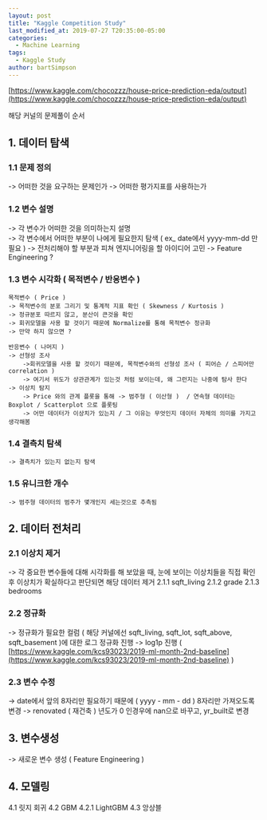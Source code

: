 ```yaml
---
layout: post
title: "Kaggle Competition Study"
last_modified_at: 2019-07-27 T20:35:00-05:00
categories:
  - Machine Learning
tags:
  - Kaggle Study
author: bartSimpson
---
```


[https://www.kaggle.com/chocozzz/house-price-prediction-eda/output](https://www.kaggle.com/chocozzz/house-price-prediction-eda/output)

해당 커널의 문제풀이 순서
<!--more-->

## 1. 데이터 탐색
### 1.1 문제 정의
-> 어떠한 것을 요구하는 문제인가
-> 어떠한 평가지표를 사용하는가

### 1.2 변수 설명
-> 각 변수가 어떠한 것을 의미하는지 설명  
-> 각 변수에서 어떠한 부분이 나에게 필요한지 탐색 ( ex_ date에서 yyyy-mm-dd 만 필요 )
-> 전처리해야 할 부분과 피쳐 엔지니어링을 할 아이디어 고민
	-> Feature Engineering ?

### 1.3 변수 시각화 ( 목적변수 / 반응변수 )
	목적변수 ( Price )
	-> 목적변수의 분포 그리기 및 통계적 지표 확인 ( Skewness / Kurtosis )
	-> 정규분포 따르지 않고, 분산이 큰것을 확인
	-> 회귀모델을 사용 할 것이기 때문에 Normalize를 통해 목적변수 정규화
	-> 만약 하지 않으면 ?

	반응변수 ( 나머지 )
	-> 선형성 조사  
		->회귀모델을 사용 할 것이기 때문에, 목적변수와의 선형성 조사 ( 피어슨 / 스피어만 correlation )
		-> 여기서 위도가 상관관계가 있는것 처럼 보이는데, 왜 그런지는 나중에 탐사 한다
	-> 이상치 탐지
		-> Price 와의 관계 플롯을 통해 -> 범주형 ( 이산형 )  / 연속형 데이터는 Boxplot / Scatterplot 으로 플롯팅
		-> 어떤 데이터가 이상치가 있는지 / 그 이유는 무엇인지 데이터 자체의 의미를 가지고 생각해봄

### 1.4 결측치 탐색
	-> 결측치가 있는지 없는지 탐색

### 1.5 유니크한 개수
	-> 범주형 데이터의 범주가 몇개인지 세는것으로 추측됨


## 2. 데이터 전처리
### 2.1 이상치 제거
-> 각 중요한 변수들에 대해 시각화를 해 보았을 때, 눈에 보이는 이상치들을 직접 확인 후 이상치가 확실하다고 판단되면 해당 데이터 제거
	2.1.1 sqft_living
	2.1.2 grade
	2.1.3 bedrooms

### 2.2 정규화
-> 정규화가 필요한 컬럼 ( 해당 커널에선 sqft_living, sqft_lot, sqft_above, sqft_basement )에 대한 로그 정규화 진행
-> log1p 진행 ( [https://www.kaggle.com/kcs93023/2019-ml-month-2nd-baseline](https://www.kaggle.com/kcs93023/2019-ml-month-2nd-baseline) )

### 2.3 변수 수정
-> date에서 앞의 8자리만 필요하기 때문에 ( yyyy - mm - dd ) 8자리만 가져오도록 변경
-> renovated ( 재건축 ) 년도가 0 인경우에 nan으로 바꾸고, yr_built로 변경

## 3. 변수생성
-> 새로운 변수 생성 ( Feature Engineering )

## 4. 모델링
4.1 릿지 회귀
4.2 GBM
	4.2.1 LightGBM
4.3 앙상블
